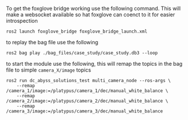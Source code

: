 


To get the foxglove bridge working use the following command. This will make a websocket available so hat foxglove can coenct to it for easier introspection

`ros2 launch foxglove_bridge foxglove_bridge_launch.xml `

to replay the bag file use the following

`ros2 bag play ./bag_files/case_study/case_study.db3 --loop`

to start the module use the following, this will remap the topics in the bag file to simple `camera_X/image` topics

```
ros2 run dc_abyss_solutions_test multi_camera_node --ros-args \
    --remap /camera_1/image:=/platypus/camera_1/dec/manual_white_balance \
    --remap /camera_2/image:=/platypus/camera_2/dec/manual_white_balance \
    --remap /camera_3/image:=/platypus/camera_3/dec/manual_white_balance 
```